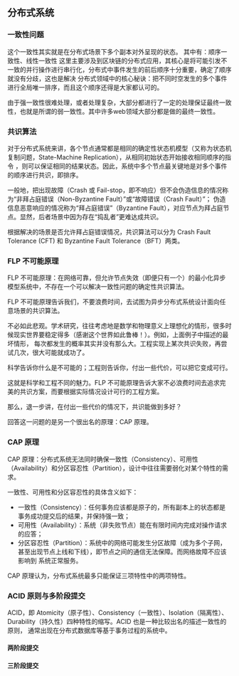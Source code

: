 ## 分布式系统
### 一致性问题
这个一致性其实就是在分布式场景下多个副本对外呈现的状态。
其中有：顺序一致性、线性一致性
这里主要涉及到区块链的分布式应用，其核心是将可能引发不一致的并行操作进行串行化，分布式中事件发生的前后顺序十分重要，确定了顺序就没有分歧，这也是解决
分布式领域中的核心秘诀：把不同时空发生的多个事件进行全局唯一排序，而且这个顺序还得是大家都认可的。

由于强一致性很难处理，或者处理复杂，大部分都进行了一定的处理保证最终一致性，也就是所谓的弱一致性。其中许多web领域大部分都是做的最终一致性。

### 共识算法
对于分布式系统来讲，各个节点通常都是相同的确定性状态机模型（又称为状态机复制问题，State-Machine Replication），从相同初始状态开始接收相同顺序的指令
，则可以保证相同的结果状态。因此，系统中多个节点最关键地是对多个事件的顺序进行共识，即排序。

一般地，把出现故障（Crash 或 Fail-stop，即不响应）但不会伪造信息的情况称为“非拜占庭错误（Non-Byzantine Fault）”或“故障错误（Crash Fault）”；
伪造信息恶意响应的情况称为“拜占庭错误”（Byzantine Fault），对应节点为拜占庭节点。显然，后者场景中因为存在“捣乱者”更难达成共识。

根据解决的场景是否允许拜占庭错误情况，共识算法可以分为 Crash Fault Tolerance (CFT) 和 Byzantine Fault Tolerance（BFT）两类。

### FLP 不可能原理
FLP 不可能原理：在网络可靠，但允许节点失效（即便只有一个）的最小化异步模型系统中，不存在一个可以解决一致性问题的确定性共识算法。

FLP 不可能原理告诉我们，不要浪费时间，去试图为异步分布式系统设计面向任意场景的共识算法。

不必如此悲观。学术研究，往往考虑地是数学和物理意义上理想化的情形，很多时候现实世界要稳定得多（感谢这个世界如此鲁棒！）。例如，上面例子中描述的最坏情形，
每次都发生的概率其实并没有那么大。工程实现上某次共识失败，再尝试几次，很大可能就成功了。

科学告诉你什么是不可能的；工程则告诉你，付出一些代价，可以把它变成可行。

这就是科学和工程不同的魅力。FLP 不可能原理告诉大家不必浪费时间去追求完美的共识方案，而要根据实际情况设计可行的工程方案。

那么，退一步讲，在付出一些代价的情况下，共识能做到多好？

回答这一问题的是另一个很出名的原理：CAP 原理。

### CAP 原理
CAP 原理：分布式系统无法同时确保一致性（Consistency）、可用性（Availability）和分区容忍性（Partition），设计中往往需要弱化对某个特性的需求。

一致性、可用性和分区容忍性的具体含义如下：
* 一致性（Consistency）：任何事务应该都是原子的，所有副本上的状态都是事务成功提交后的结果，并保持强一致；
* 可用性（Availability）：系统（非失败节点）能在有限时间内完成对操作请求的应答；
* 分区容忍性（Partition）：系统中的网络可能发生分区故障（成为多个子网，甚至出现节点上线和下线），即节点之间的通信无法保障。而网络故障不应该影响到
系统正常服务。

CAP 原理认为，分布式系统最多只能保证三项特性中的两项特性。

### ACID 原则与多阶段提交
ACID，即 Atomicity（原子性）、Consistency（一致性）、Isolation（隔离性）、Durability（持久性）四种特性的缩写。ACID 也是一种比较出名的描述一致性的原则，
通常出现在分布式数据库等基于事务过程的系统中。

#### 两阶段提交
#### 三阶段提交





